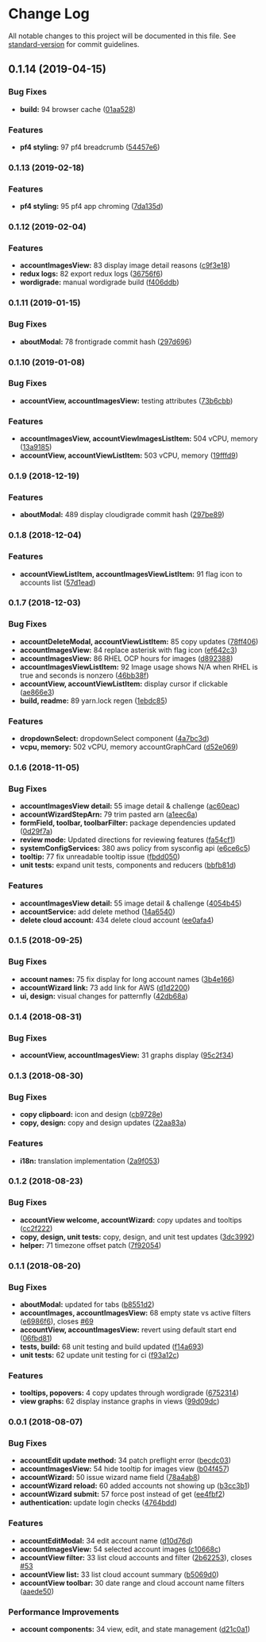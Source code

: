 # Change Log

All notable changes to this project will be documented in this file. See [standard-version](https://github.com/conventional-changelog/standard-version) for commit guidelines.

## 0.1.14 (2019-04-15)


### Bug Fixes

* **build:** 94 browser cache ([01aa528](https://gitlab.com/cloudigrade/frontigrade/commit/01aa528))


### Features

* **pf4 styling:** 97 pf4 breadcrumb ([54457e6](https://gitlab.com/cloudigrade/frontigrade/commit/54457e6))



### 0.1.13 (2019-02-18)


### Features

* **pf4 styling:** 95 pf4 app chroming ([7da135d](https://gitlab.com/cloudigrade/frontigrade/commit/7da135d))



### 0.1.12 (2019-02-04)


### Features

* **accountImagesView:** 83 display image detail reasons ([c9f3e18](https://gitlab.com/cloudigrade/frontigrade/commit/c9f3e18))
* **redux logs:** 82 export redux logs ([36756f6](https://gitlab.com/cloudigrade/frontigrade/commit/36756f6))
* **wordigrade:** manual wordigrade build ([f406ddb](https://gitlab.com/cloudigrade/frontigrade/commit/f406ddb))



### 0.1.11 (2019-01-15)


### Bug Fixes

* **aboutModal:** 78 frontigrade commit hash ([297d696](https://gitlab.com/cloudigrade/frontigrade/commit/297d696))



### 0.1.10 (2019-01-08)


### Bug Fixes

* **accountView, accountImagesView:** testing attributes ([73b6cbb](https://gitlab.com/cloudigrade/frontigrade/commit/73b6cbb))


### Features

* **accountImagesView, accountViewImagesListItem:** 504 vCPU, memory ([13a9185](https://gitlab.com/cloudigrade/frontigrade/commit/13a9185))
* **accountView, accountViewListItem:** 503 vCPU, memory ([19fffd9](https://gitlab.com/cloudigrade/frontigrade/commit/19fffd9))



### 0.1.9 (2018-12-19)


### Features

* **aboutModal:** 489 display cloudigrade commit hash ([297be89](https://gitlab.com/cloudigrade/frontigrade/commit/297be89))



### 0.1.8 (2018-12-04)


### Features

* **accountViewListItem, accountImagesViewListItem:** 91 flag icon to accounts list ([57d1ead](https://gitlab.com/cloudigrade/frontigrade/commit/57d1ead))



### 0.1.7 (2018-12-03)


### Bug Fixes

* **accountDeleteModal, accountViewListItem:** 85 copy updates ([78ff406](https://gitlab.com/cloudigrade/frontigrade/commit/78ff406))
* **accountImagesView:** 84 replace asterisk with flag icon ([ef642c3](https://gitlab.com/cloudigrade/frontigrade/commit/ef642c3))
* **accountImagesView:** 86 RHEL OCP hours for images ([d892388](https://gitlab.com/cloudigrade/frontigrade/commit/d892388))
* **accountImagesViewListItem:** 92 Image usage shows N/A when RHEL is true and seconds is nonzero ([46bb38f](https://gitlab.com/cloudigrade/frontigrade/commit/46bb38f))
* **accountView, accountViewListItem:** display cursor if clickable ([ae866e3](https://gitlab.com/cloudigrade/frontigrade/commit/ae866e3))
* **build, readme:** 89 yarn.lock regen ([1ebdc85](https://gitlab.com/cloudigrade/frontigrade/commit/1ebdc85))


### Features

* **dropdownSelect:** dropdownSelect component ([4a7bc3d](https://gitlab.com/cloudigrade/frontigrade/commit/4a7bc3d))
* **vcpu, memory:** 502 vCPU, memory accountGraphCard ([d52e069](https://gitlab.com/cloudigrade/frontigrade/commit/d52e069))



### 0.1.6 (2018-11-05)


### Bug Fixes

* **accountImagesView detail:** 55 image detail & challenge ([ac60eac](https://gitlab.com/cloudigrade/frontigrade/commit/ac60eac))
* **accountWizardStepArn:** 79 trim pasted arn ([a1eec6a](https://gitlab.com/cloudigrade/frontigrade/commit/a1eec6a))
* **formField, toolbar, toolbarFilter:** package dependencies updated ([0d29f7a](https://gitlab.com/cloudigrade/frontigrade/commit/0d29f7a))
* **review mode:** Updated directions for reviewing features ([fa54cf1](https://gitlab.com/cloudigrade/frontigrade/commit/fa54cf1))
* **systemConfigServices:** 380 aws policy from sysconfig api ([e6ce6c5](https://gitlab.com/cloudigrade/frontigrade/commit/e6ce6c5))
* **tooltip:** 77 fix unreadable tooltip issue ([fbdd050](https://gitlab.com/cloudigrade/frontigrade/commit/fbdd050))
* **unit tests:** expand unit tests, components and reducers ([bbfb81d](https://gitlab.com/cloudigrade/frontigrade/commit/bbfb81d))


### Features

* **accountImagesView detail:** 55 image detail & challenge ([4054b45](https://gitlab.com/cloudigrade/frontigrade/commit/4054b45))
* **accountService:** add delete method ([14a6540](https://gitlab.com/cloudigrade/frontigrade/commit/14a6540))
* **delete cloud account:** 434 delete cloud account ([ee0afa4](https://gitlab.com/cloudigrade/frontigrade/commit/ee0afa4))



### 0.1.5 (2018-09-25)


### Bug Fixes

* **account names:** 75 fix display for long account names ([3b4e166](https://gitlab.com/cloudigrade/frontigrade/commit/3b4e166))
* **accountWizard link:** 73 add link for AWS ([d1d2200](https://gitlab.com/cloudigrade/frontigrade/commit/d1d2200))
* **ui, design:** visual changes for patternfly ([42db68a](https://gitlab.com/cloudigrade/frontigrade/commit/42db68a))



### 0.1.4 (2018-08-31)


### Bug Fixes

* **accountView, accountImagesView:** 31 graphs display ([95c2f34](https://gitlab.com/cloudigrade/frontigrade/commit/95c2f34))



### 0.1.3 (2018-08-30)


### Bug Fixes

* **copy clipboard:** icon and design ([cb9728e](https://gitlab.com/cloudigrade/frontigrade/commit/cb9728e))
* **copy, design:** copy and design updates ([22aa83a](https://gitlab.com/cloudigrade/frontigrade/commit/22aa83a))


### Features

* **i18n:** translation implementation ([2a9f053](https://gitlab.com/cloudigrade/frontigrade/commit/2a9f053))



### 0.1.2 (2018-08-23)


### Bug Fixes

* **accountView welcome, accountWizard:** copy updates and tooltips ([cc2f222](https://gitlab.com/cloudigrade/frontigrade/commit/cc2f222))
* **copy, design, unit tests:** copy, design, and unit test updates ([3dc3992](https://gitlab.com/cloudigrade/frontigrade/commit/3dc3992))
* **helper:** 71 timezone offset patch ([7f92054](https://gitlab.com/cloudigrade/frontigrade/commit/7f92054))



### 0.1.1 (2018-08-20)


### Bug Fixes

* **aboutModal:** updated for tabs ([b8551d2](https://gitlab.com/cloudigrade/frontigrade/commit/b8551d2))
* **accountImages, accountImagesView:** 68 empty state vs active filters ([e6986f6](https://gitlab.com/cloudigrade/frontigrade/commit/e6986f6)), closes [#69](https://gitlab.com/cloudigrade/frontigrade/issues/69)
* **accountView, accountImagesView:** revert using default start end ([06fbd81](https://gitlab.com/cloudigrade/frontigrade/commit/06fbd81))
* **tests, build:** 68 unit testing and build updated ([f14a693](https://gitlab.com/cloudigrade/frontigrade/commit/f14a693))
* **unit tests:** 62 update unit testing for ci ([f93a12c](https://gitlab.com/cloudigrade/frontigrade/commit/f93a12c))


### Features

* **tooltips, popovers:** 4 copy updates through wordigrade ([6752314](https://gitlab.com/cloudigrade/frontigrade/commit/6752314))
* **view graphs:** 62 display instance graphs in views ([99d09dc](https://gitlab.com/cloudigrade/frontigrade/commit/99d09dc))



### 0.0.1 (2018-08-07)


### Bug Fixes

* **accountEdit update method:** 34 patch preflight error ([becdc03](https://gitlab.com/cloudigrade/frontigrade/commit/becdc03))
* **accountImagesView:** 54 hide tooltip for images view ([b04f457](https://gitlab.com/cloudigrade/frontigrade/commit/b04f457))
* **accountWizard:** 50 issue wizard name field ([78a4ab8](https://gitlab.com/cloudigrade/frontigrade/commit/78a4ab8))
* **accountWizard reload:** 60 added accounts not showing up ([b3cc3b1](https://gitlab.com/cloudigrade/frontigrade/commit/b3cc3b1))
* **accountWizard submit:** 57 force post instead of get ([ee4fbf2](https://gitlab.com/cloudigrade/frontigrade/commit/ee4fbf2))
* **authentication:** update login checks ([4764bdd](https://gitlab.com/cloudigrade/frontigrade/commit/4764bdd))


### Features

* **accountEditModal:** 34 edit account name ([d10d76d](https://gitlab.com/cloudigrade/frontigrade/commit/d10d76d))
* **accountImagesView:** 54 selected account images ([c10668c](https://gitlab.com/cloudigrade/frontigrade/commit/c10668c))
* **accountView filter:** 33 list cloud accounts and filter ([2b62253](https://gitlab.com/cloudigrade/frontigrade/commit/2b62253)), closes [#53](https://gitlab.com/cloudigrade/frontigrade/issues/53)
* **accountView list:** 33 list cloud account summary ([b5069d0](https://gitlab.com/cloudigrade/frontigrade/commit/b5069d0))
* **accountView toolbar:** 30 date range and cloud account name filters ([aaede50](https://gitlab.com/cloudigrade/frontigrade/commit/aaede50))


### Performance Improvements

* **account components:** 34 view, edit, and state management ([d21c0a1](https://gitlab.com/cloudigrade/frontigrade/commit/d21c0a1))
